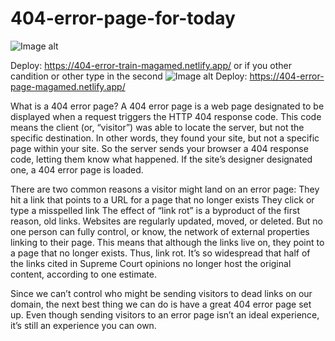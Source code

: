 # 404-error-page-for-today
![Image alt](https://github.com/{username}/{repository}/raw/{branch}/{path}/image.png)

Deploy:
https://404-error-train-magamed.netlify.app/
or if you other candition or other type 
in the second
![Image alt](https://github.com/{username}/{repository}/raw/{branch}/{path}/image.png)
Deploy:
https://404-error-page-magamed.netlify.app/



What is a 404 error page?
A 404 error page is a web page designated to be displayed when a request triggers the HTTP 404 response code. This code means the client (or, “visitor”) was able to locate the server, but not the specific destination. In other words, they found your site, but not a specific page within your site. So the server sends your browser a 404 response code, letting them know what happened. If the site’s designer designated one, a 404 error page is loaded.

There are two common reasons a visitor might land on an error page:
They hit a link that points to a URL for a page that no longer exists
They click or type a misspelled link
The effect of “link rot” is a byproduct of the first reason, old links. Websites are regularly updated, moved, or deleted. But no one person can fully control, or know, the network of external properties linking to their page. This means that although the links live on, they point to a page that no longer exists. Thus, link rot. It’s so widespread that half of the links cited in Supreme Court opinions no longer host the original content, according to one estimate.

Since we can’t control who might be sending visitors to dead links on our domain, the next best thing we can do is have a great 404 error page set up. Even though sending visitors to an error page isn’t an ideal experience, it’s still an experience you can own.
